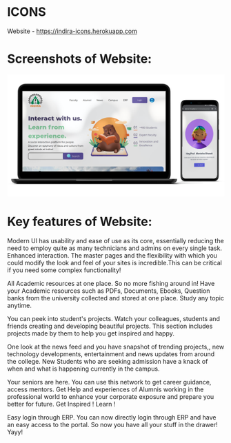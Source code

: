 # ICONS
Website - https://indira-icons.herokuapp.com
# Screenshots of Website:

 <p align="center">
<!--   <img  src="/mockups/mockuper (2).png"> -->
<!--   <br> -->
  <img  src="/mockups/mockuper (1).png">
<!--   <br> -->
<!--   <img  src="/mockups/mockuper (3).png"> -->
<!--   <img  src="/mockups/mockuper (4).png"> -->
</p>

# Key features of Website:

Modern UI has usability and ease of use as its core, essentially reducing the need to employ quite as many technicians and admins on every single task.
Enhanced interaction.
The master pages and the flexibility with which you could modify the look and feel of your sites is incredible.This can be critical if you need some complex functionality!

All Academic resources at one place. So no more fishing around in!
Have your Academic resources such as PDFs, Documents, Ebooks, Question banks from the university collected and stored at one place. 
Study any topic anytime.

You can peek into student's projects. Watch your colleagues, students and friends creating and developing beautiful projects.
This section includes projects made by them to help you get inspired and happy.

One look at the news feed and you have snapshot of trending projects,, new technology developments, entertainment and news updates from around the college.
New Students who are seeking admission have a knack of when and what is happening currently in the campus.

Your seniors are here. You can use this network to get career guidance, access mentors.
Get Help and experiences of Alumnis working in the professional world to enhance your corporate exposure and prepare you better for future.
Get Inspired ! Learn !


Easy login through ERP. You can now directly login through ERP and have an easy access to the portal.
So now you have all your stuff in the drawer! Yayy!
